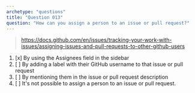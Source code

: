 ```yaml
---
archetype: "questions"
title: "Question 013"
question: "How can you assign a person to an issue or pull request?"
---
```



> https://docs.github.com/en/issues/tracking-your-work-with-issues/assigning-issues-and-pull-requests-to-other-github-users
1. [x] By using the Assignees field in the sidebar
1. [ ] By adding a label with their GitHub username to that issue or pull request
1. [ ] By mentioning them in the issue or pull request description
1. [ ] It's not possible to assign a person to an issue or pull request.
